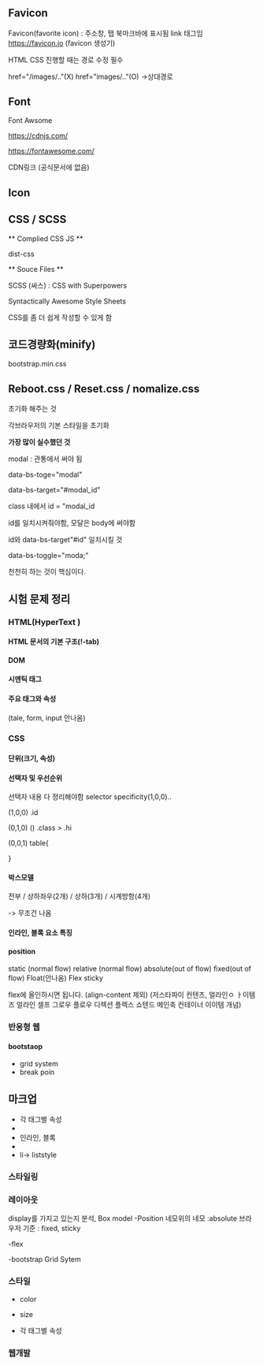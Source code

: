 
# 

## Favicon

Favicon(favorite icon) : 주소창, 탭 북마크바에 표시됨
link 태그임 <lint rel>
https://favicon.io (favicon 생성기)

HTML CSS 진행할 때는 경로 수정 필수 

href="/images/.."(X)
href="images/.."(O) ->상대경로

## Font

Font Awsome 

https://cdnjs.com/

https://fontawesome.com/

CDN링크 (공식문서에 없음)


## Icon


## CSS / SCSS 

** Complied CSS JS **

dist-css

** Souce Files **

SCSS (싸스) : CSS with Superpowers

Syntactically Awesome Style Sheets

CSS를 좀 더 쉽게 작성할 수 있게 함 

## 코드경량화(minify)

bootstrap.min.css

## Reboot.css / Reset.css / nomalize.css

초기화 해주는 것

각브라우저의 기본 스타일을 초기화


**가장 많이 실수했던 것**

modal : 관통에서 써야 됨

data-bs-toge="modal"

data-bs-target="#modal_id"

class 내에서 id = "modal_id

id를 일치시켜줘야함, 모달은 body에 써야함 

id와 data-bs-target"#id" 일치시킬 것

data-bs-toggle="moda;"

천천히 하는 것이 핵심이다.


## 시험 문제 정리 

### HTML(HyperText )
#### HTML 문서의 기본 구조(!-tab)
#### DOM
#### 시멘틱 태그
#### 주요 태그와 속성
(tale, form, input 안나옴)

### CSS
#### 단위(크기, 속성)
#### 선택자 및 우선순위
선택자 내용 다 정리해야함 
selector specificity(1,0,0)..

(1,0,0)
.id 

(0,1,0)
()
.class > .hi

(0,0,1)
table{

}

#### 박스모델 
전부 / 상하좌우(2개) / 상하(3개) / 시계방항(4개)

-> 무조건 나옴

#### 인라인, 블록 요소 특징

#### position
static (normal flow)
relative (normal flow)
absolute(out of flow)
fixed(out of flow)
Float(안나옴)
Flex
sticky

flex에 올인하시면 됩니다.
(align-content 제외)
(저스타파이 컨텐츠, 얼라인ㅇ ㅏ이템즈 얼라인 셀프 그로우 플로우 디렉션 플렉스 쇼텐드 메인축 컨테이너 이이템 개념)

### 반응형 웹
#### bootstaop
- grid system
- break poin




## 마크업

- 각 태그별 속성
- 
- 인라인, 블록
- 
- li-> liststyle

### 스타일링
### 레이아웃
display를 가지고 있는지 분석, Box model
-Position
네모위의 네모 :absolute
브라우저 기준 : fixed, sticky

-flex

-bootstrap Grid Sytem

### 스타일
- color

- size

- 각 태그별 속성

### 웹개발